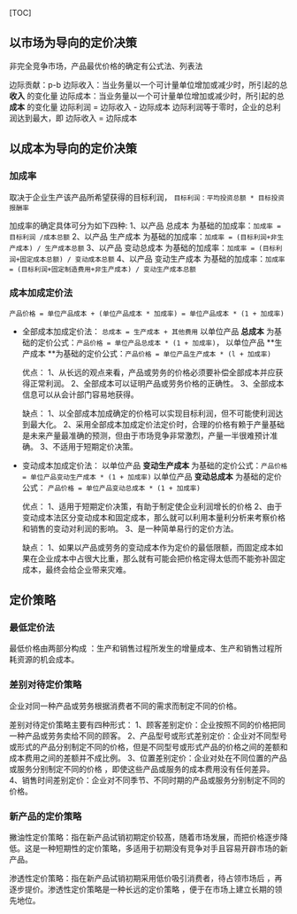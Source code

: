 [TOC]



## 以市场为导向的定价决策

非完全竞争市场，产品最优价格的确定有公式法、列表法

边际贡献：p-b
边际收入：当业务量以一个可计量单位增加或减少时，所引起的总 **收入** 的变化量
边际成本：当业务量以一个可计量单位增加或减少时，所引起的总 **成本** 的变化量
边际利润 = 边际收入 - 边际成本
边际利润等于零时，企业的总利润达到最大，即 边际收入 = 边际成本



## 以成本为导向的定价决策

### 加成率

取决于企业生产该产品所希望获得的目标利润，
`目标利润：平均投资总额 * 目标投资报酬率`

加成率的确定具体可分为如下四种:
	1、以产品 总成本 为基础的加成率：`加成率 = 目标利润 /成本总额`
	2、以产品 生产成本 为基础的加成率：`加成率 = (目标利润+非生产成本) / 生产成本总额`
	3、以产品 变动总成本 为基础的加成率：`加成率 = (目标利润+固定成本总额) / 变动成本总额`
	4、以产品 变动生产成本 为基础的加成率：`加成率 = (目标利润+固定制造费用+非生产成本) / 变动生产成本总额`



### 成本加成定价法

`产品价格 = 单位产品成本 + (单位产品成本 * 加成率) = 单位产品成本 * (1 + 加成率)`

* 全部成本加成定价法：
    	`总成本 = 生产成本 + 其他费用`
    	以单位产品 **总成本** 为基础的定价公式：`产品价格 = 单位产品总成本 * (1 + 加成率)`，
    	以单位产品 **生产成本 **为基础的定价公式：`产品价格 = 单位产品生产成本 * (l + 加成率)`

    优点：
    	1、从长远的观点来看，产品或劳务的价格必须要补偿全部成本并应获得正常利润。
    	2、全部成本可以证明产品或劳务价格的正确性。
    	3、全部成本信息可以从会计部门容易地获得。

    缺点：
    	1、以全部成本加成确定的价格可以实现目标利润，但不可能使利润达到最大化。
    	2、采用全部成本加成定价法定价时，合理的价格有赖于产量基础是未来产量最准确的预测，但由于市场竞争非常激烈，产量一半很难预计准确。
    	3、不适用于短期定价决策。



* 变动成本加成定价法：
    	以单位产品 **变动生产成本** 为基础的定价公式：`产品价格 = 单位产品变动生产成本 * (1 + 加成率)`
    	以单位产品 **变动总成本** 为基础的定价公式： `产品价格 = 单位产品变动总成本 * (1 + 加成率)`

    优点：
    	1、适用于短期定价决策，有助于制定使企业利润增长的价格
    	2、由于变动成本法区分变动成本和固定成本，那么就可以利用本量利分析来考察价格和销售的变动对利润的影响。
    	3、是一种简单易行的定价方法。

    缺点：
    	1、如果以产品或劳务的变动成本作为定价的最低限额，而固定成本如果在企业成本中占很大比重，那么就有可能会把价格定得太低而不能弥补固定成本，最终会给企业带来灾难。





## 定价策略

### 最低定价法

最低价格由两部分构成 ：生产和销售过程所发生的增量成本、生产和销售过程所耗资源的机会成本。



### 差别对待定价策略

企业对同一种产品或劳务根据消费者不同的需求而制定不同的价格。

差别对待定价策略主要有四种形式：
	1、顾客差别定价：企业按照不同的价格把同一种产品或劳务卖给不同的顾客。
	2、产品型号或形式差别定价：企业对不同型号或形式的产品分别制定不同的价格，但是不同型号或形式产品的价格之间的差额和成本费用之间的差额并不成比例。
	3、位置差别定价：企业对处在不同位置的产品或服务分别制定不同的价格 ，即使这些产品或服务的成本费用没有任何差异。
	4、销售时间差别定价：企业对不同季节、不同时期的产品或服务分别制定不同的价格。



### 新产品的定价策略

撇油性定价策略：指在新产品试销初期定价较髙，随着市场发展，而把价格逐步降低。这是一种短期性的定价策略，多适用于初期没有竞争对手且容易开辟市场的新产品。

渗透性定价策略：指在新产品试销初期采用低价吸引消费者，待占领市场后 ，再逐步提价。渗透性定价策略是一种长远的定价策略 ，便于在市场上建立长期的领先地位。